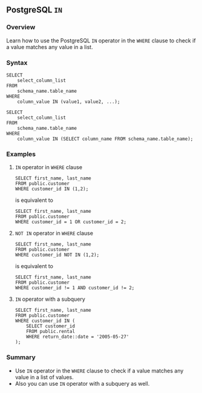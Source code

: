 ## PostgreSQL `IN`

### Overview 
Learn how to use the PostgreSQL `IN` operator in the `WHERE` clause to check if a value matches any value in a list.

### Syntax

```
SELECT
    select_column_list
FROM
    schema_name.table_name
WHERE
    column_value IN (value1, value2, ...);
```

```
SELECT
    select_column_list
FROM
    schema_name.table_name
WHERE
    column_value IN (SELECT column_name FROM schema_name.table_name);
```

### Examples

1) `IN` operator in `WHERE` clause
    
    ```
    SELECT first_name, last_name
	FROM public.customer
    WHERE customer_id IN (1,2);
    ```
    is equivalent to

    ```
    SELECT first_name, last_name
	FROM public.customer
    WHERE customer_id = 1 OR customer_id = 2;
    ```
2) `NOT IN` operator in `WHERE` clause
    
    ```
    SELECT first_name, last_name
	FROM public.customer
    WHERE customer_id NOT IN (1,2);
    ```
    is equivalent to

    ```
    SELECT first_name, last_name
	FROM public.customer
    WHERE customer_id != 1 AND customer_id != 2;
    ```
3) `IN` operator with a subquery
    
    ```
    SELECT first_name, last_name
	FROM public.customer
    WHERE customer_id IN (
        SELECT customer_id
        FROM public.rental
        WHERE return_date::date = '2005-05-27'
    );
    ```

### Summary
- Use `IN` operator in the `WHERE` clause to check if a value matches any value in a list of values.
- Also you can use `IN` operator with a subquery as well.